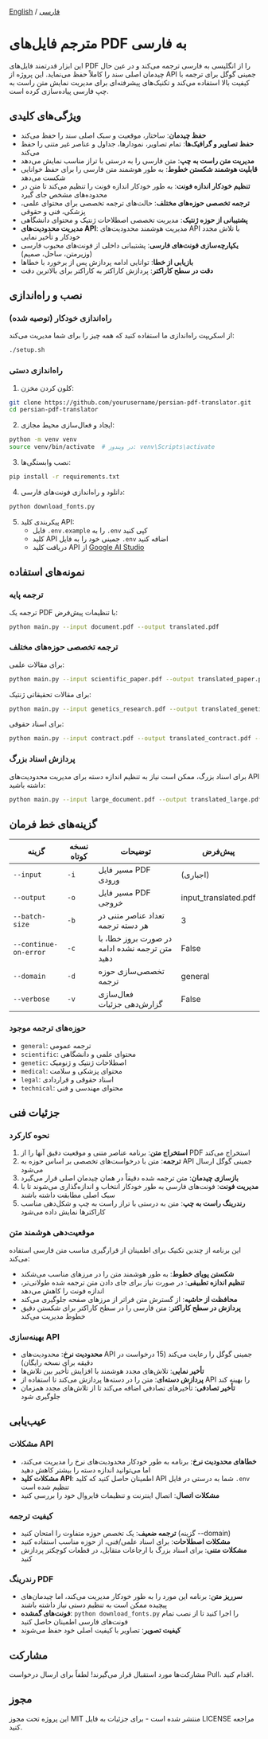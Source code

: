 [English](README.md) / [فارسی](README_FA.md)

# مترجم فایل‌های PDF به فارسی

این ابزار قدرتمند فایل‌های PDF را از انگلیسی به فارسی ترجمه می‌کند و در عین حال چیدمان اصلی سند را کاملاً حفظ می‌نماید. این پروژه از API جمینی گوگل برای ترجمه با کیفیت بالا استفاده می‌کند و تکنیک‌های پیشرفته‌ای برای مدیریت نمایش متن راست به چپ فارسی پیاده‌سازی کرده است.

## ویژگی‌های کلیدی

- **حفظ چیدمان**: ساختار، موقعیت و سبک اصلی سند را حفظ می‌کند
- **حفظ تصاویر و گرافیک‌ها**: تمام تصاویر، نمودارها، جداول و عناصر غیر متنی را حفظ می‌کند
- **مدیریت متن راست به چپ**: متن فارسی را به درستی با تراز مناسب نمایش می‌دهد
- **قابلیت هوشمند شکستن خطوط**: به طور هوشمند متن فارسی را برای حفظ خوانایی شکست می‌دهد
- **تنظیم خودکار اندازه فونت**: به طور خودکار اندازه فونت را تنظیم می‌کند تا متن در محدوده‌های مشخص جای گیرد
- **ترجمه تخصصی حوزه‌های مختلف**: حالت‌های ترجمه تخصصی برای محتوای علمی، پزشکی، فنی و حقوقی
- **پشتیبانی از حوزه ژنتیک**: مدیریت تخصصی اصطلاحات ژنتیک و محتوای دانشگاهی
- **مدیریت محدودیت‌های API**: مدیریت هوشمند محدودیت‌های API با تلاش مجدد خودکار و تأخیر نمایی
- **یکپارچه‌سازی فونت‌های فارسی**: پشتیبانی داخلی از فونت‌های محبوب فارسی (وزیرمتن، ساحل، صمیم)
- **بازیابی از خطا**: توانایی ادامه پردازش پس از برخورد با خطاها
- **دقت در سطح کاراکتر**: پردازش کاراکتر به کاراکتر برای بالاترین دقت

## نصب و راه‌اندازی

### راه‌اندازی خودکار (توصیه شده)

از اسکریپت راه‌اندازی ما استفاده کنید که همه چیز را برای شما مدیریت می‌کند:

```bash
./setup.sh
```

### راه‌اندازی دستی

1. کلون کردن مخزن:
```bash
git clone https://github.com/yourusername/persian-pdf-translator.git
cd persian-pdf-translator
```

2. ایجاد و فعال‌سازی محیط مجازی:
```bash
python -m venv venv
source venv/bin/activate  # در ویندوز: venv\Scripts\activate
```

3. نصب وابستگی‌ها:
```bash
pip install -r requirements.txt
```

4. دانلود و راه‌اندازی فونت‌های فارسی:
```bash
python download_fonts.py
```

5. پیکربندی کلید API:
   - فایل `.env.example` را به `.env` کپی کنید
   - کلید API جمینی خود را به فایل `.env` اضافه کنید
   - دریافت کلید API از [Google AI Studio](https://aistudio.google.com/app/apikey)

## نمونه‌های استفاده

### ترجمه پایه

ترجمه یک PDF با تنظیمات پیش‌فرض:

```bash
python main.py --input document.pdf --output translated.pdf
```

### ترجمه تخصصی حوزه‌های مختلف

برای مقالات علمی:
```bash
python main.py --input scientific_paper.pdf --output translated_paper.pdf --domain scientific
```

برای مقالات تحقیقاتی ژنتیک:
```bash
python main.py --input genetics_research.pdf --output translated_genetics.pdf --domain genetic
```

برای اسناد حقوقی:
```bash
python main.py --input contract.pdf --output translated_contract.pdf --domain legal
```

### پردازش اسناد بزرگ

برای اسناد بزرگ، ممکن است نیاز به تنظیم اندازه دسته برای مدیریت محدودیت‌های API داشته باشید:
```bash
python main.py --input large_document.pdf --output translated_large.pdf --batch-size 2 --continue-on-error
```

## گزینه‌های خط فرمان

| گزینه | نسخه کوتاه | توضیحات | پیش‌فرض |
|--------|-------|-------------|---------|
| `--input` | `-i` | مسیر فایل PDF ورودی | (اجباری) |
| `--output` | `-o` | مسیر فایل PDF خروجی | input_translated.pdf |
| `--batch-size` | `-b` | تعداد عناصر متنی در هر دسته ترجمه | 3 |
| `--continue-on-error` | `-c` | در صورت بروز خطا، با متن ترجمه نشده ادامه دهید | False |
| `--domain` | `-d` | تخصصی‌سازی حوزه ترجمه | general |
| `--verbose` | `-v` | فعال‌سازی گزارش‌دهی جزئیات | False |

### حوزه‌های ترجمه موجود

- `general`: ترجمه عمومی
- `scientific`: محتوای علمی و دانشگاهی
- `genetic`: اصطلاحات ژنتیک و ژنومیک
- `medical`: محتوای پزشکی و سلامت
- `legal`: اسناد حقوقی و قراردادی
- `technical`: محتوای مهندسی و فنی

## جزئیات فنی

### نحوه کارکرد

1. **استخراج متن**: برنامه عناصر متنی و موقعیت دقیق آنها را از PDF استخراج می‌کند
2. **ترجمه**: متن با درخواست‌های تخصصی بر اساس حوزه به API جمینی گوگل ارسال می‌شود
3. **بازسازی چیدمان**: متن ترجمه شده دقیقاً در همان چیدمان اصلی قرار می‌گیرد
4. **مدیریت فونت**: فونت‌های فارسی به طور خودکار انتخاب و اندازه‌گذاری می‌شوند تا با سبک اصلی مطابقت داشته باشند
5. **رندرینگ راست به چپ**: متن به درستی با تراز راست به چپ و شکل‌دهی مناسب کاراکترها نمایش داده می‌شود

### موقعیت‌دهی هوشمند متن

این برنامه از چندین تکنیک برای اطمینان از قرارگیری مناسب متن فارسی استفاده می‌کند:

- **شکستن پویای خطوط**: به طور هوشمند متن را در مرزهای مناسب می‌شکند
- **تنظیم اندازه تطبیقی**: در صورت نیاز برای جای دادن متن ترجمه شده طولانی‌تر، اندازه فونت را کاهش می‌دهد
- **محافظت از حاشیه**: از گسترش متن فراتر از مرزهای صفحه جلوگیری می‌کند
- **پردازش در سطح کاراکتر**: متن فارسی را در سطح کاراکتر برای شکستن دقیق خطوط مدیریت می‌کند

### بهینه‌سازی API

- **محدودیت نرخ**: محدودیت‌های API جمینی گوگل را رعایت می‌کند (15 درخواست در دقیقه برای نسخه رایگان)
- **تأخیر نمایی**: تلاش‌های مجدد هوشمند با افزایش تأخیر بین تلاش‌ها
- **پردازش دسته‌ای**: متن را در دسته‌ها پردازش می‌کند تا استفاده از API را بهینه کند
- **تأخیر تصادفی**: تأخیرهای تصادفی اضافه می‌کند تا از تلاش‌های مجدد همزمان جلوگیری شود

## عیب‌یابی

### مشکلات API

- **خطاهای محدودیت نرخ**: برنامه به طور خودکار محدودیت‌های نرخ را مدیریت می‌کند، اما می‌توانید اندازه دسته را بیشتر کاهش دهید
- **مشکلات کلید API**: اطمینان حاصل کنید که کلید API شما به درستی در فایل `.env` تنظیم شده است
- **مشکلات اتصال**: اتصال اینترنت و تنظیمات فایروال خود را بررسی کنید

### کیفیت ترجمه

- **ترجمه ضعیف**: یک تخصص حوزه متفاوت را امتحان کنید (گزینه --domain)
- **مشکلات اصطلاحات**: برای اسناد علمی/فنی، از حوزه مناسب استفاده کنید
- **مشکلات متنی**: برای اسناد بزرگ با ارجاعات متقابل، در قطعات کوچکتر پردازش کنید

### رندرینگ PDF

- **سرریز متن**: برنامه این مورد را به طور خودکار مدیریت می‌کند، اما چیدمان‌های پیچیده ممکن است به تنظیم دستی نیاز داشته باشند
- **فونت‌های گمشده**: `python download_fonts.py` را اجرا کنید تا از نصب تمام فونت‌های فارسی اطمینان حاصل کنید
- **کیفیت تصویر**: تصاویر با کیفیت اصلی خود حفظ می‌شوند

## مشارکت

مشارکت‌ها مورد استقبال قرار می‌گیرند! لطفاً برای ارسال درخواست Pull، اقدام کنید.

## مجوز

این پروژه تحت مجوز MIT منتشر شده است - برای جزئیات به فایل LICENSE مراجعه کنید. 

